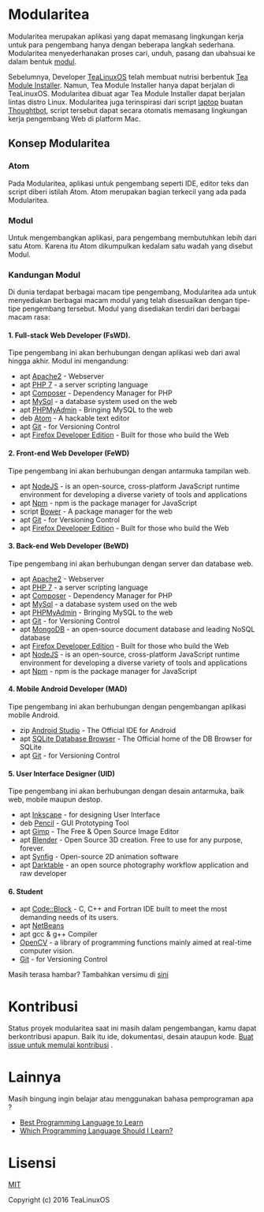 # Modularitea
Modularitea merupakan aplikasi yang dapat memasang lingkungan kerja untuk para pengembang hanya dengan beberapa langkah sederhana. Modularitea menyederhanakan proses cari, unduh, pasang dan ubahsuai  ke dalam bentuk [modul](#modul).

Sebelumnya, Developer [TeaLinuxOS](http://tealinuxos.org) telah membuat nutrisi berbentuk [Tea Module Installer](https://github.com/tealinuxos/tea-module-installer). Namun, Tea Module Installer hanya dapat berjalan di TeaLinuxOS. Modularitea dibuat agar Tea Module Installer dapat berjalan lintas distro Linux. Modularitea juga terinspirasi dari script [laptop](https://thoughtbot.com/tools) buatan [Thoughtbot](https://thoughtbot.com/), script tersebut dapat secara otomatis memasang lingkungan kerja pengembang Web di platform Mac.

## Konsep Modularitea

### Atom
Pada Modularitea, aplikasi untuk pengembang seperti IDE, editor teks dan script diberi istilah Atom. Atom merupakan bagian terkecil yang ada pada Modularitea.

### Modul
Untuk mengembangkan aplikasi, para pengembang membutuhkan lebih dari satu Atom. Karena itu Atom dikumpulkan kedalam satu wadah yang disebut Modul.

### Kandungan Modul
Di dunia terdapat berbagai macam tipe pengembang, Modularitea ada untuk menyediakan berbagai macam modul yang telah disesuaikan dengan tipe-tipe pengembang tersebut. Modul yang disediakan terdiri dari berbagai macam rasa:

#### 1. Full-stack Web Developer (FsWD).
Tipe pengembang ini akan berhubungan dengan aplikasi web dari awal hingga akhir.
Modul ini mengandung:
- apt [Apache2](https://httpd.apache.org/) - Webserver
- apt [PHP 7](http://php.net) - a server scripting language
- apt [Composer](https://getcomposer.org/) -  Dependency Manager for PHP
- apt [MySql](https://www.mysql.com/) - a database system used on the web
- apt [PHPMyAdmin](https://www.phpmyadmin.net/) - Bringing MySQL to the web
- deb [Atom](https://atom.io/) - A hackable text editor
- apt [Git](https://git-scm.com/) - for Versioning Control
- apt [Firefox Developer Edition](https://www.mozilla.org/en-US/firefox/developer/) - Built for those who build the Web

#### 2. Front-end Web Developer (FeWD)
Tipe pengembang ini akan berhubungan dengan antarmuka tampilan web.
- apt [NodeJS](https://nodejs.org) -  is an open-source, cross-platform JavaScript runtime environment for developing a diverse variety of tools and applications
- apt [Npm](https://www.npmjs.com/) - npm is the package manager for JavaScript
- script [Bower](https://bower.io/) - A package manager for the web
- apt [Git](https://git-scm.com/) - for Versioning Control
- apt [Firefox Developer Edition](https://www.mozilla.org/en-US/firefox/developer/) - Built for those who build the Web

#### 3. Back-end Web Developer (BeWD)
Tipe pengembang ini akan berhubungan dengan server dan database web.
- apt [Apache2](https://httpd.apache.org/) - Webserver
- apt [PHP 7](http://php.net) - a server scripting language
- apt [Composer](https://getcomposer.org/) -  Dependency Manager for PHP
- apt [MySql](https://www.mysql.com/) - a database system used on the web
- apt [PHPMyAdmin](https://www.phpmyadmin.net/) - Bringing MySQL to the web
- apt [Git](https://git-scm.com/) - for Versioning Control
- apt [MongoDB](https://www.mongodb.com/) - an open-source document database and leading NoSQL database
- apt [Firefox Developer Edition](https://www.mozilla.org/en-US/firefox/developer/) - Built for those who build the Web
- apt [NodeJS](https://nodejs.org) -  is an open-source, cross-platform JavaScript runtime environment for developing a diverse variety of tools and applications
- apt [Npm](https://www.npmjs.com/) - npm is the package manager for JavaScript

#### 4. Mobile Android Developer (MAD)
Tipe pengembang ini akan berhubungan dengan pengembangan aplikasi mobile Android.
- zip [Android Studio](https://developer.android.com/studio/index.html) - The Official IDE for Android
- apt [SQLite Database Browser](http://sqlitebrowser.org/) - The Official home of the DB Browser for SQLite
- apt [Git](https://git-scm.com/) - for Versioning Control

#### 5. User Interface Designer (UID)
Tipe pengembang ini akan berhubungan dengan desain antarmuka, baik web, mobile maupun destop.
- apt [Inkscape](https://inkscape.org/) - for designing User Interface
- deb [Pencil](http://pencil.evolus.vn/Next.html) - GUI Prototyping Tool
- apt [Gimp](https://www.gimp.org/) - The Free & Open Source Image Editor
- apt [Blender](https://www.blender.org/) - Open Source 3D creation. Free to use for any purpose, forever.
- apt [Synfig](http://www.synfig.org/) - Open-source 2D animation software
- apt [Darktable](http://www.darktable.org/) - an open source photography workflow application and raw developer

#### 6. Student
- apt [Code::Block](http://www.codeblocks.org/) - C, C++ and Fortran IDE built to meet the most demanding needs of its users.
- apt [NetBeans](http://netbeans.org/)
- apt gcc & g++ Compiler
- [OpenCV](http://opencv.org) - a library of programming functions mainly aimed at real-time computer vision.
- [Git](https://git-scm.com/) - for Versioning Control

Masih terasa hambar? Tambahkan versimu di [sini](https://github.com/tealinuxos/modularitea/issues/new)

# Kontribusi
Status proyek modularitea saat ini masih dalam pengembangan, kamu dapat berkontribusi apapun. Baik itu ide, dokumentasi, desain ataupun kode. [Buat issue untuk memulai kontribusi](https://github.com/tealinuxos/modularitea/issues/new) .

# Lainnya

Masih bingung ingin belajar atau menggunakan bahasa pemprograman apa ?

- [Best Programming Language to Learn](http://www.bestprogramminglanguagefor.me)
- [Which Programming Language Should I Learn?](http://choosing-a-language.techboss.co/)

# Lisensi
[MIT](http://opensource.org/licenses/MIT)

Copyright (c) 2016 TeaLinuxOS
